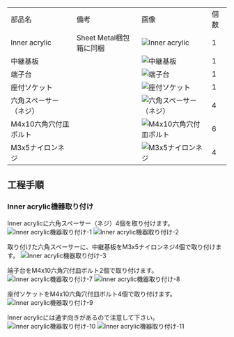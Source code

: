 <table class="packing-list">
    <tbody>
        <tr>
            <td>部品名</td>
            <td>備考</td>
            <td class="packing-img">画像</td>
            <td>個数</td>
        </tr>
        <tr>
            <td>Inner acrylic</td>
            <td>Sheet Metal梱包箱に同梱</td>
            <td><img src="./images/packing/126.jpg" alt="Inner acrylic"></td>
            <td>1</td>
        </tr>
        <tr>
            <td>中継基板</td>
            <td></td>
            <td><img src="./images/packing/040.jpg" alt="中継基板"></td>
            <td>1</td>
        </tr>
        <tr>
            <td>端子台</td>
            <td></td>
            <td><img src="./images/packing/043.jpg" alt="端子台"></td>
            <td>1</td>
        </tr>
        <tr>
            <td>座付ソケット</td>
            <td></td>
            <td><img src="./images/packing/019.jpg" alt="座付ソケット"></td>
            <td>1</td>
        </tr>
        <tr>
            <td>六角スペーサー（ネジ）</td>
            <td></td>
            <td><img src="./images/packing/088.jpg" alt="六角スペーサー（ネジ）"></td>
            <td>4</td>
        </tr>
        <tr>
            <td>M4x10六角穴付皿ボルト</td>
            <td></td>
            <td><img src="./images/packing/102.jpg" alt="M4x10六角穴付皿ボルト"></td>
            <td>6</td>
        </tr>
        <tr>
            <td>M3x5ナイロンネジ</td>
            <td></td>
            <td><img src="./images/packing/113.jpg" alt="M3x5ナイロンネジ"></td>
            <td>4</td>
        </tr>
    </tbody>
</table>

## 工程手順

### Inner acrylic機器取り付け
Inner acrylicに六角スペーサー（ネジ）4個を取り付けます。
<img src="./images/04/001.jpg" alt="Inner acrylic機器取り付け-1">
<img src="./images/04/002.jpg" alt="Inner acrylic機器取り付け-2">

取り付けた六角スペーサーに、中継基板をM3x5ナイロンネジ4個で取り付けます。
<img src="./images/04/003.jpg" alt="Inner acrylic機器取り付け-3">

端子台をM4x10六角穴付皿ボルト2個で取り付けます。
<img src="./images/04/007.jpg" alt="Inner acrylic機器取り付け-7">
<img src="./images/04/008.jpg" alt="Inner acrylic機器取り付け-8">

座付ソケットをM4x10六角穴付皿ボルト4個で取り付けます。
<img src="./images/04/009.jpg" alt="Inner acrylic機器取り付け-9">

Inner acrylicには通す向きがあるので注意して下さい。
<img src="./images/04/010.jpg" alt="Inner acrylic機器取り付け-10">
<img src="./images/04/011.jpg" alt="Inner acrylic機器取り付け-11">
